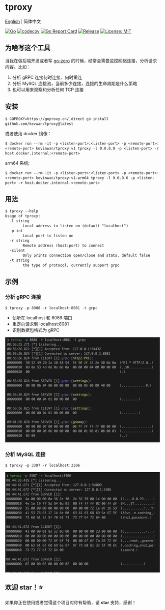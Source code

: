 # tproxy

[English](readme.md) | 简体中文

[![Go](https://github.com/kevwan/tproxy/workflows/Go/badge.svg?branch=main)](https://github.com/kevwan/tproxy/actions)
[![codecov](https://codecov.io/gh/kevwan/tproxy/branch/main/graph/badge.svg)](https://codecov.io/gh/kevwan/tproxy)
[![Go Report Card](https://goreportcard.com/badge/github.com/kevwan/tproxy)](https://goreportcard.com/report/github.com/kevwan/tproxy)
[![Release](https://img.shields.io/github/v/release/kevwan/tproxy.svg?style=flat-square)](https://github.com/kevwan/tproxy)
[![License: MIT](https://img.shields.io/badge/License-MIT-yellow.svg)](https://opensource.org/licenses/MIT)

## 为啥写这个工具

当我在做后端开发或者写 [go-zero](https://github.com/zeromicro/go-zero) 的时候，经常会需要监控网络连接，分析请求内容。比如：
1. 分析 gRPC 连接何时连接、何时重连
2. 分析 MySQL 连接池，当前多少连接，连接的生命周期是什么策略
3. 也可以用来观察和分析任何 TCP 连接

## 安装

```shell
$ GOPROXY=https://goproxy.cn/,direct go install github.com/kevwan/tproxy@latest
```

或者使用 docker 镜像：

```shell
$ docker run --rm -it -p <listen-port>:<listen-port> -p <remote-port>:<remote-port> kevinwan/tproxy:v1 tproxy -l 0.0.0.0 -p <listen-port> -r host.docker.internal:<remote-port>
```

arm64 系统:

```shell
$ docker run --rm -it -p <listen-port>:<listen-port> -p <remote-port>:<remote-port> kevinwan/tproxy:v1-arm64 tproxy -l 0.0.0.0 -p <listen-port> -r host.docker.internal:<remote-port>
```

## 用法

```shell
$ tproxy --help
Usage of tproxy:
  -l string
        Local address to listen on (default "localhost")
  -p int
        Local port to listen on
  -r string
        Remote address (host:port) to connect
  -silent
        Only prints connection open/close and stats, default false
  -t string
        the type of protocol, currently support grpc
```

## 示例

### 分析 gRPC 连接

```shell
$ tproxy -p 8088 -r localhost:8081 -t grpc
```

- 侦听在 localhost 和 8088 端口
- 重定向请求到 localhost:8081
- 识别数据包格式为 gRPC

![grpc](images/grpc.png)

### 分析 MySQL 连接

```shell
$ tproxy -p 3307 -r localhost:3306
```

![mysql](images/mysql.png)

## 欢迎 star！⭐

如果你正在使用或者觉得这个项目对你有帮助，请 **star** 支持，感谢！
